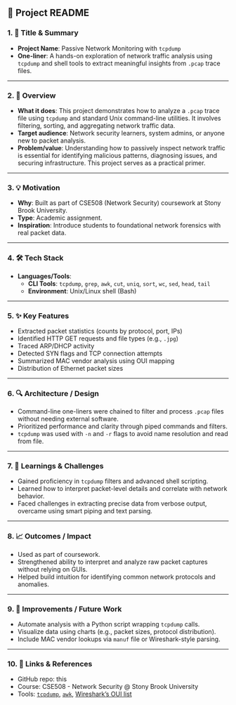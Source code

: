 ## 🧩 Project README

### 1. 🔖 **Title & Summary**
- **Project Name**: Passive Network Monitoring with `tcpdump`
- **One-liner**: A hands-on exploration of network traffic analysis using `tcpdump` and shell tools to extract meaningful insights from `.pcap` trace files.

---

### 2. 🚀 **Overview**
- **What it does**: This project demonstrates how to analyze a `.pcap` trace file using `tcpdump` and standard Unix command-line utilities. It involves filtering, sorting, and aggregating network traffic data.
- **Target audience**: Network security learners, system admins, or anyone new to packet analysis.
- **Problem/value**: Understanding how to passively inspect network traffic is essential for identifying malicious patterns, diagnosing issues, and securing infrastructure. This project serves as a practical primer.

---

### 3. 💡 **Motivation**
- **Why**: Built as part of CSE508 (Network Security) coursework at Stony Brook University.
- **Type**: Academic assignment.
- **Inspiration**: Introduce students to foundational network forensics with real packet data.

---

### 4. 🛠️ **Tech Stack**
- **Languages/Tools**:
  - **CLI Tools**: `tcpdump`, `grep`, `awk`, `cut`, `uniq`, `sort`, `wc`, `sed`, `head`, `tail`
  - **Environment**: Unix/Linux shell (Bash)

---

### 5. ✨ **Key Features**
- Extracted packet statistics (counts by protocol, port, IPs)
- Identified HTTP GET requests and file types (e.g., `.jpg`)
- Traced ARP/DHCP activity
- Detected SYN flags and TCP connection attempts
- Summarized MAC vendor analysis using OUI mapping
- Distribution of Ethernet packet sizes

---

### 6. 🔍 **Architecture / Design**
- Command-line one-liners were chained to filter and process `.pcap` files without needing external software.
- Prioritized performance and clarity through piped commands and filters.
- `tcpdump` was used with `-n` and `-r` flags to avoid name resolution and read from file.

---

### 7. 🧠 **Learnings & Challenges**
- Gained proficiency in `tcpdump` filters and advanced shell scripting.
- Learned how to interpret packet-level details and correlate with network behavior.
- Faced challenges in extracting precise data from verbose output, overcame using smart piping and text parsing.

---

### 8. 📈 **Outcomes / Impact**
- Used as part of coursework.
- Strengthened ability to interpret and analyze raw packet captures without relying on GUIs.
- Helped build intuition for identifying common network protocols and anomalies.

---

### 9. 🚧 **Improvements / Future Work**
- Automate analysis with a Python script wrapping `tcpdump` calls.
- Visualize data using charts (e.g., packet sizes, protocol distribution).
- Include MAC vendor lookups via `manuf` file or Wireshark-style parsing.

---

### 10. 🔗 **Links & References**
- GitHub repo: this
- Course: CSE508 - Network Security @ Stony Brook University
- Tools: [`tcpdump`](https://www.tcpdump.org/), [`awk`](https://www.gnu.org/software/gawk/manual/gawk.html), [Wireshark’s OUI list](https://gitlab.com/wireshark/wireshark/-/raw/master/manuf)

